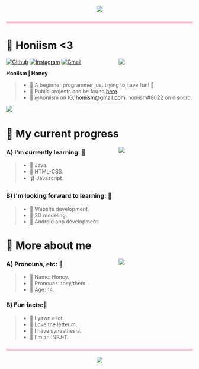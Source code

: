 <p align="center">
  <img src="https://pa1.narvii.com/6293/89dce6d5483f5ca19da985b73d1cf752c8f3a8f0_hq.gif" height="auto" width="500">
</p>

<p align="center">
  <img src="https://github.com/honiism/lemi-bot/blob/assets/assets/Divider.png?raw=true" height="5" width="1000">
</p>

# 🌸 Honiism <3
<img align="right" src="https://i.pinimg.com/originals/a9/f3/96/a9f3962a657aee393b57692f37d8d347.gif" height="auto" width="200">

[![Github](https://img.shields.io/badge/-honiism-black?style=flat&logo=Github&logoColor=white)](https://github.com/honiism)
[![Instagram](https://img.shields.io/badge/-honiism-c13584?style=flat&labelColor=c13584&logo=instagram&logoColor=white)](https://www.instagram.com/honiism)
[![Gmail](https://img.shields.io/badge/-honiism@gmail.com-c14438?style=flat&logo=Gmail&logoColor=white)](mailto:honiism@gmail.com)

**Honiism | Honey**
> - 🌊 A beginner programmer just trying to have fun! 🎀
> - 🌸 Public projects can be found [here](https://github.com/honiism?tab=repositories).
> - 🌙 @honiism on IG, honiism@gmail.com, honiism#8022 on discord.

<a href="https://discord.gg/7fBW89kEm9"> <img src="https://lanyard.cnrad.dev/api/879297677819535381?idleMessage=Probably staring at the wall." width="350"/> </a>

# 🌷 My current progress
<img align="right" src="https://i.pinimg.com/originals/0e/bf/2d/0ebf2d51966d4b872c2d700167267143.gif" height="auto" width="200">

### A) I'm currently learning: 🌊
> - 🥥 Java.
> - 🌻 HTML-CSS.
> - 🩰 Javascript.

### B) I'm looking forward to learning: 🥥
> - 🌺 Website development.
> - 🥛 3D modeling.
> - 🎀 Android app development.

<!-- ### C) Stats: 🌸
<img src="https://github-readme-stats.vercel.app/api?username=honiism&count_private=true&show_icons=true&theme=material-palenight" width="400"/> -->

# 🥛 More about me
<img align="right" src="https://i.pinimg.com/originals/f1/8b/ba/f18bba1e12075c9342af55df45fb3489.gif" height="auto" width="200">

### A) Pronouns, etc: 🎀
> - 🌙 Name: Honey.
> - 🌸 Pronouns: they/them.
> - 🌼 Age: 14.

### B) Fun facts:🍰
> - 🌺 I yawn a lot.
> - 🥛 Love the letter m.
> - 🥥 I have synesthesia.
> - 🌸 I'm an INFJ-T.

<p align="center">
  <img src="https://github.com/honiism/lemi-bot/blob/assets/assets/Divider.png?raw=true" height="5" width="1000">
</p>

<p align="center">
  <img src="https://i.pinimg.com/originals/89/60/89/896089e6dfbdd8a0ba16d37a705e4c4f.gif" height="auto" width="500">
</p>
